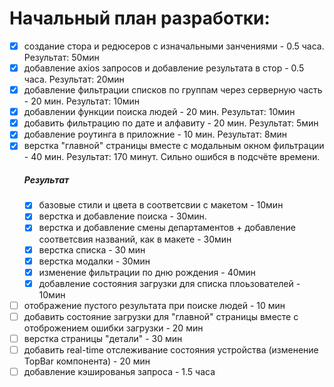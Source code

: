 # Начальный план разработки:
 - [x] создание стора и редюсеров с изначальными занчениями - 0.5 часа. Результат: 50мин
 - [x] добавление axios запросов и добавление результата в стор - 0.5 часа. Результат: 20мин
 - [x] добавление фильтрации списков по группам через серверную часть - 20 мин. Результат: 10мин
 - [x] добавлении функции поиска людей - 20 мин. Результат: 10мин
 - [x] добавить фильтрацию по дате и алфавиту - 20 мин. Результат: 5мин
 - [x] добавление роутинга в приложние - 10 мин. Результат: 8мин
 - [x] верстка "главной" страницы вместе с модальным окном фильтрации - 40 мин. Результат: 170 минут. Сильно ошибся в подсчёте времени.
    ##### Результат
    - [x] базовые стили и цвета в соответсвии с макетом - 10мин
    - [x] верстка и добавление поиска - 30мин.
    - [x] верстка и добавление смены департаментов + добавление соответсвия названий, как в макете - 30мин
    - [x] верстка списка - 30 мин
    - [x] верстка модалки - 30мин
    - [x] изменение фильтрации по дню рождения - 40мин
    - [x] добавление состояния загрузки для списка плоьзователей - 10мин
 - [ ] отображение пустого результата при поиске людей - 10 мин
 - [ ] добавить состояние загрузки для "главной" страницы вместе с отоброжением ошибки загрузки - 20 мин
 - [ ] верстка страницы "детали" - 30 мин
 - [ ] добавить real-time отслеживание состояния устройства (изменение TopBar компонента) - 20 мин
 - [ ] добавление кэшированья запроса - 1.5 часа
